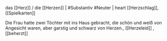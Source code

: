 das [[Herz]] / die [[Herzen]] | #Substantiv #Neuter | heart
[[Herzschlag]], [[Spielkarten]]


Die Frau hatte zwei Töchter mit ins Haus gebracht, die schön und weiß von Angesicht waren, aber garstig und schwarz von Herzen., [[Herzeleid]]
, [[beherzt]]